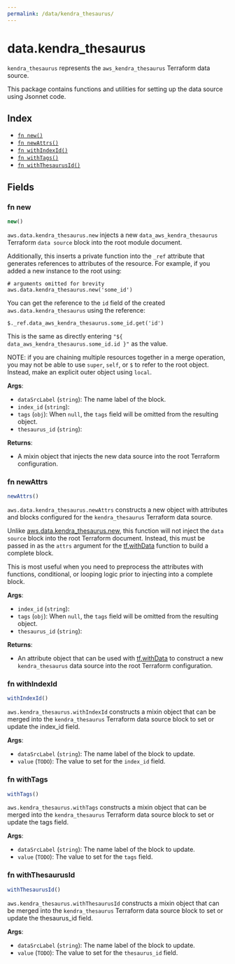 ```yaml
---
permalink: /data/kendra_thesaurus/
---
```


# data.kendra_thesaurus

`kendra_thesaurus` represents the `aws_kendra_thesaurus` Terraform data source.



This package contains functions and utilities for setting up the data source using Jsonnet code.


## Index

* [`fn new()`](#fn-new)
* [`fn newAttrs()`](#fn-newattrs)
* [`fn withIndexId()`](#fn-withindexid)
* [`fn withTags()`](#fn-withtags)
* [`fn withThesaurusId()`](#fn-withthesaurusid)

## Fields

### fn new

```ts
new()
```


`aws.data.kendra_thesaurus.new` injects a new `data_aws_kendra_thesaurus` Terraform `data source`
block into the root module document.

Additionally, this inserts a private function into the `_ref` attribute that generates references to attributes of the
resource. For example, if you added a new instance to the root using:

    # arguments omitted for brevity
    aws.data.kendra_thesaurus.new('some_id')

You can get the reference to the `id` field of the created `aws.data.kendra_thesaurus` using the reference:

    $._ref.data_aws_kendra_thesaurus.some_id.get('id')

This is the same as directly entering `"${ data_aws_kendra_thesaurus.some_id.id }"` as the value.

NOTE: if you are chaining multiple resources together in a merge operation, you may not be able to use `super`, `self`,
or `$` to refer to the root object. Instead, make an explicit outer object using `local`.

**Args**:
  - `dataSrcLabel` (`string`): The name label of the block.
  - `index_id` (`string`): 
  - `tags` (`obj`):  When `null`, the `tags` field will be omitted from the resulting object.
  - `thesaurus_id` (`string`): 

**Returns**:
- A mixin object that injects the new data source into the root Terraform configuration.


### fn newAttrs

```ts
newAttrs()
```


`aws.data.kendra_thesaurus.newAttrs` constructs a new object with attributes and blocks configured for the `kendra_thesaurus`
Terraform data source.

Unlike [aws.data.kendra_thesaurus.new](#fn-kendrathesaurusnew), this function will not inject the `data source`
block into the root Terraform document. Instead, this must be passed in as the `attrs` argument for the
[tf.withData](https://github.com/tf-libsonnet/core/tree/main/docs#fn-withdata) function to build a complete block.

This is most useful when you need to preprocess the attributes with functions, conditional, or looping logic prior to
injecting into a complete block.

**Args**:
  - `index_id` (`string`): 
  - `tags` (`obj`):  When `null`, the `tags` field will be omitted from the resulting object.
  - `thesaurus_id` (`string`): 

**Returns**:
  - An attribute object that can be used with [tf.withData](https://github.com/tf-libsonnet/core/tree/main/docs#fn-withdata) to construct a new `kendra_thesaurus` data source into the root Terraform configuration.


### fn withIndexId

```ts
withIndexId()
```

`aws.kendra_thesaurus.withIndexId` constructs a mixin object that can be merged into the `kendra_thesaurus`
Terraform data source block to set or update the index_id field.



**Args**:
  - `dataSrcLabel` (`string`): The name label of the block to update.
  - `value` (`TODO`): The value to set for the `index_id` field.


### fn withTags

```ts
withTags()
```

`aws.kendra_thesaurus.withTags` constructs a mixin object that can be merged into the `kendra_thesaurus`
Terraform data source block to set or update the tags field.



**Args**:
  - `dataSrcLabel` (`string`): The name label of the block to update.
  - `value` (`TODO`): The value to set for the `tags` field.


### fn withThesaurusId

```ts
withThesaurusId()
```

`aws.kendra_thesaurus.withThesaurusId` constructs a mixin object that can be merged into the `kendra_thesaurus`
Terraform data source block to set or update the thesaurus_id field.



**Args**:
  - `dataSrcLabel` (`string`): The name label of the block to update.
  - `value` (`TODO`): The value to set for the `thesaurus_id` field.
